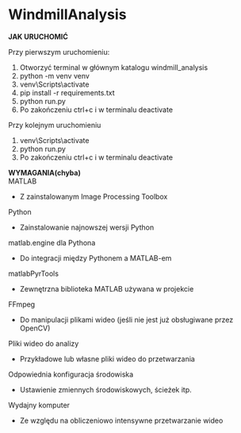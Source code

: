 # WindmillAnalysis
**JAK URUCHOMIĆ**<br />

Przy pierwszym uruchomieniu:
1. Otworzyć terminal w głównym katalogu windmill_analysis<br />
2. python -m venv venv<br />
3. venv\Scripts\activate<br />
4. pip install -r requirements.txt<br />
5. python run.py<br />
6. Po zakończeniu ctrl+c i w terminalu deactivate<br />

Przy kolejnym uruchomieniu
1. venv\Scripts\activate<br />
2. python run.py<br />
3. Po zakończeniu ctrl+c i w terminalu deactivate<br />

**WYMAGANIA(chyba)**<br />
MATLAB
* Z zainstalowanym Image Processing Toolbox

Python
* Zainstalowanie najnowszej wersji Python

matlab.engine dla Pythona
* Do integracji między Pythonem a MATLAB-em

matlabPyrTools
* Zewnętrzna biblioteka MATLAB używana w projekcie

FFmpeg
* Do manipulacji plikami wideo (jeśli nie jest już obsługiwane przez OpenCV)

Pliki wideo do analizy
* Przykładowe lub własne pliki wideo do przetwarzania

Odpowiednia konfiguracja środowiska
* Ustawienie zmiennych środowiskowych, ścieżek itp.

Wydajny komputer
* Ze względu na obliczeniowo intensywne przetwarzanie wideo
